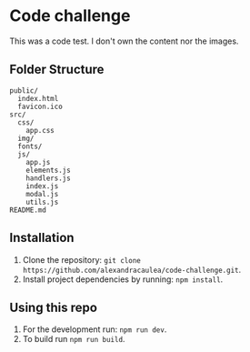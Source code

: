 # Code challenge

This was a code test. I don't own the content nor the images.

## Folder Structure

```
public/
  index.html
  favicon.ico
src/
  css/
    app.css
  img/
  fonts/
  js/
    app.js
    elements.js
    handlers.js
    index.js
    modal.js
    utils.js
README.md
```

## Installation

1. Clone the repository: `git clone https://github.com/alexandracaulea/code-challenge.git`.
2. Install project dependencies by running: `npm install`.

## Using this repo

1. For the development run: `npm run dev`.
2. To build run `npm run build`.
